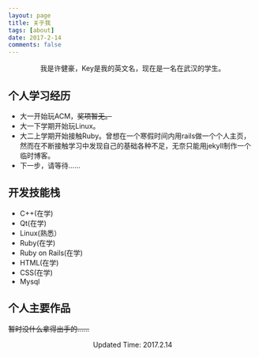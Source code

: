 ```yaml
---
layout: page
title: 关于我
tags: [about]
date: 2017-2-14
comments: false
---
```

<center>我是许健豪，Key是我的英文名，现在是一名在武汉的学生。</center>

## 个人学习经历

+ 大一开始玩ACM，~~奖项暂无。~~
+ 大一下学期开始玩Linux。
+ 大二上学期开始接触Ruby。曾想在一个寒假时间内用rails做一个个人主页，然而在不断接触学习中发现自己的基础各种不足，无奈只能用jekyll制作一个临时博客。
+ 下一步，请等待……

## 开发技能栈

+ C++(在学)
+ Qt(在学)
+ Linux(熟悉）
+ Ruby(在学)
+ Ruby on Rails(在学)
+ HTML(在学)
+ CSS(在学)
+ Mysql


## 个人主要作品

~~暂时没什么拿得出手的……~~

<center>Updated Time: 2017.2.14</center>
